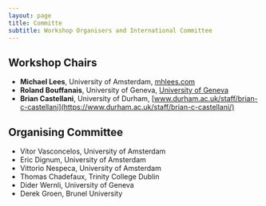 ```yaml
---
layout: page
title: Committe
subtitle: Workshop Organisers and International Committee
---
```


## Workshop Chairs 

- **Michael Lees**, University of Amsterdam, [mhlees.com](https://mhlees.com)
- **Roland Bouffanais**, University of Geneva, [University of Geneva](https://applied-complexity.org/)
- **Brian Castellani**, University of Durham, [www.durham.ac.uk/staff/brian-c-castellani](https://www.durham.ac.uk/staff/brian-c-castellani/)


## Organising Committee
- Vítor Vasconcelos, University of Amsterdam
- Eric Dignum, University of Amsterdam
- Vittorio Nespeca, University of Amsterdam
- Thomas Chadefaux, Trinity College Dublin
- Dider Wernli, University of Geneva
- Derek Groen, Brunel University



